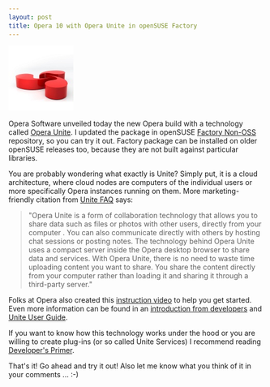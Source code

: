```yaml
---
layout: post
title: Opera 10 with Opera Unite in openSUSE Factory
---
```


![operaunite](/assets/operaunite.jpg)

Opera Software unveiled today the new Opera build with a technology called [Opera Unite](http://unite.opera.com/). I updated the package in openSUSE [Factory Non-OSS](http://download.opensuse.org/factory/repo/non-oss/) repository, so you can try it out. Factory package can be installed on older openSUSE releases too, because they are not built against particular libraries.

You are probably wondering what exactly is Unite? Simply put, it is a cloud architecture, where cloud nodes are computers of the individual users or more specifically Opera instances running on them. More marketing-friendly citation from [Unite FAQ](http://unite.opera.com/support/) says:

> "Opera Unite is a form of collaboration technology that allows you to share data such as files or photos with other users, directly from your computer . You can also communicate directly with others by hosting chat sessions or posting notes. The technology behind Opera Unite uses a compact server inside the Opera desktop browser to share data and services. With Opera Unite, there is no need to waste time uploading content you want to share. You share the content directly from your computer rather than loading it and sharing it through a third-party server."

Folks at Opera also created this [instruction video](http://www.youtube.com/watch?v=-omonwFkkrY) to help you get started. Even more information can be found in an [introduction from developers](http://dev.opera.com/articles/view/an-introduction-to-opera-unite/) and [Unite User Guide](http://unite.opera.com/support/userguide/).

If you want to know how this technology works under the hood or you are willing to create plug-ins (or so called Unite Services) I recommend reading [Developer's Primer](http://dev.opera.com/articles/view/opera-unite-developer-primer/).

That's it! Go ahead and try it out! Also let me know what you think of it in your comments ... :-)
